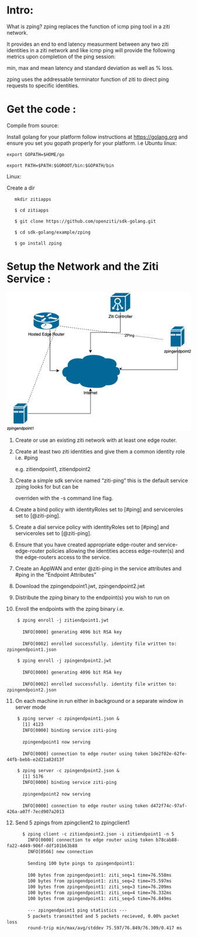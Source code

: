 # Intro:  

What is zping?  zping replaces the function of icmp ping tool in a ziti network.

It provides an end to end latency measurment between any two ziti identities in a ziti network and like icmp ping will provide the following metrics upon completion of the ping session:

min, max and mean latency and standard deviation as well as % loss.

zping uses the addressable terminator function of ziti to direct ping requests to specific identities.

# Get the code :

Compile from source:

Install golang for your platform follow instructions at https://golang.org
and ensure you set you gopath properly for your platform. i.e
Ubuntu linux:

```
export GOPATH=$HOME/go
```
```
export PATH=$PATH:$GOROOT/bin:$GOPATH/bin
```

Linux:

   Create a dir
```
   mkdir zitiapps
```
```
   $ cd zitiapps
```   
```   
   $ git clone https://github.com/openziti/sdk-golang.git
```
```
   $ cd sdk-golang/example/zping
```
```
   $ go install zping
```

# Setup the Network and the Ziti Service :

![Diagram](network.png)

1. Create or use an existing ziti network with at least one edge router.

2. Create at least two ziti identities and give them a common identity role i.e. #ping 

      e.g. zitiendpoint1, zitiendpoint2

3. Create a simple sdk service named “ziti-ping” this is the default service zping looks for but can be          

   overriden  with the -s command line flag.

4. Create a bind policy with identityRoles set to [#ping] and serviceroles set to [@ziti-ping].

5. Create a dial service policy with identityRoles set to [#ping] and serviceroles set to [@ziti-ping].

6. Ensure that you have created appropriate edge-router and service-edge-router policies allowing the identities access
   edge-router(s) and the edge-routers access to the service.

7. Create an AppWAN and enter @ziti-ping in the service attributes and #ping in the “Endpoint Attributes”

8. Download the zpingendpoint1.jwt, zpingendpoint2.jwt

9. Distribute the zping binary to the endpoint(s) you wish to run on

10. Enroll the endpoints with the zping binary i.e. 
```
    $ zping enroll -j zitiendpoint1.jwt

      INFO[0000] generating 4096 bit RSA key                  

      INFO[0002] enrolled successfully. identity file written to: zpingendpoint1.json
```    
```
    $ zping enroll -j zpingendpoint2.jwt

      INFO[0000] generating 4096 bit RSA key                  

      INFO[0002] enrolled successfully. identity file written to: zpingendpoint2.json
```
11. On each machine in run either in background or a separate window in server mode
```
    $ zping server -c zpingendpoint1.json &
      [1] 4123
      INFO[0000] binding service ziti-ping
      
      zpingendpoint1 now serving
      
      INFO[0000] connection to edge router using token 1de2f02e-62fe-44fb-bebb-e2d21a82d13f            
```
```
    $ zping server -c zpingendpoint2.json &
      [1] 5176
      INFO[0000] binding service ziti-ping                    

      zpingendpoint2 now serving

      INFO[0000] connection to edge router using token d472f74c-97af-426a-a07f-7ecd907a2013 
```
12. Send 5 zpings from zpingclient2 to zpingclient1
```
      $ zping client -c zitiendpoint2.json -i zitiendpoint1 -n 5
        INFO[0000] connection to edge router using token b78cab88-fa22-4d49-906f-ddf101b63b88 
        INFO[0566] new connection                               

        Sending 100 byte pings to zpingendpoint1:

        100 bytes from zpingendpoint1: ziti_seq=1 time=76.558ms
        100 bytes from zpingendpoint1: ziti_seq=2 time=75.597ms
        100 bytes from zpingendpoint1: ziti_seq=3 time=76.209ms
        100 bytes from zpingendpoint1: ziti_seq=4 time=76.332ms
        100 bytes from zpingendpoint1: ziti_seq=5 time=76.849ms
        
        --- zpingendpoint1 ping statistics ---
        5 packets transmitted and 5 packets recieved, 0.00% packet loss
        round-trip min/max/avg/stddev 75.597/76.849/76.309/0.417 ms
```
